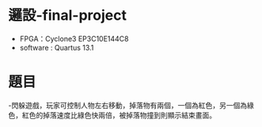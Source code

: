 # 邏設-final-project
- FPGA：Cyclone3 EP3C10E144C8
- software : Quartus 13.1
  
# 題目
-閃躲遊戲，玩家可控制人物左右移動，掉落物有兩個，一個為紅色，另一個為綠色，紅色的掉落速度比綠色快兩倍，被掉落物撞到則顯示結束畫面。
